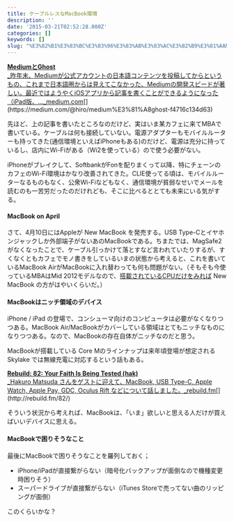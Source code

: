 ```yaml
---
title: ケーブルレスなMacBook環境
description: ''
date: '2015-03-21T02:52:28.000Z'
categories: []
keywords: []
slug: "%E3%82%B1%E3%83%BC%E3%83%96%E3%83%AB%E3%83%AC%E3%82%B9%E3%81%AAMacBook%E7%92%B0%E5%A2%83"
---
```

[**MediumとGhost**  
_昨年末、Mediumが公式アカウントの日本語コンテンツを投稿してからというもの、これまで日本語圏からは見えてこなかった、Mediumの開発スピードが著しい。最近ではようやくiOSアプリから記事を書くことができるようになった（iPad版、…_medium.com](https://medium.com/@hiro/medium%E3%81%A8ghost-f4716c134d63 "https://medium.com/@hiro/medium%E3%81%A8ghost-f4716c134d63")[](https://medium.com/@hiro/medium%E3%81%A8ghost-f4716c134d63)

先ほど、上の記事を書いたところなのだけど、実はいま某カフェに来てMBAで書いている。ケーブルは何も接続していない。電源アダプターもモバイルルーターも持ってきた(通信環境といえばiPhoneもある)のだけど、電源は充分に持っているし、店内にWi-Fiがある（Wi2を使っている）ので使う必要がない。

iPhoneがブレイクして、SoftbankがFonを配りまくって以降、特にチェーンのカフェのWi-Fi環境はかなり改善されてきた。CLIE使ってる頃は、モバイルルーターなるものもなく、公衆Wi-Fiなどもなく、通信環境が貧弱なせいでメールを読むのも一苦労だったのだけれども、そこに比べるととても未来にいる気がする。

#### MacBook on April

さて、4月10日にはAppleが New MacBook を発売する。USB Type-Cとイヤホンジャックしか外部端子がないあのMacBookである。ちまたでは、MagSafe2がなくなったことで、ケーブル引っかけて落とすなど言われていたりするが、すくなくともカフェでモノ書きをしているいまの状態から考えると、これを書いているMacBook AirがMacBookに入れ替わっても何も問題がない。（そもそも今使っているMBAはMid 2012モデルなので、[搭載されているCPUだけをみれば](http://smcomemory.com/cpu-917) New MacBook の方がはやいくらいだ。）

#### MacBookはニッチ領域のデバイス

iPhone / iPad の登場で、コンシューマ向けのコンピュータは必要がなくなりつつある。MacBook Air/MacBookがカバーしている領域はとてもニッチなものになりつつある。なので、MacBookの存在自体がニッチなのだと思う。

MacBookが搭載している Core Mのラインナップは来年頃登場が想定される Skylake では無線充電に対応するという話もある。

[**Rebuild: 82: Your Faith Is Being Tested (hak)**  
_Hakuro Matsuda さんをゲストに迎えて、MacBook, USB Type-C, Apple Watch, Apple Pay, GDC, Oculus Rift などについて話しました。_rebuild.fm](http://rebuild.fm/82/ "http://rebuild.fm/82/")[](http://rebuild.fm/82/)

そういう状況から考えれば、MacBookは、「いま」欲しいと思える人だけが買えばいいデバイスに思える。

#### MacBookで困りそうなこと

最後にMacBookで困りそうなことを羅列しておく；

*   iPhone/iPadが直接繋がらない（暗号化バックアップが面倒なので機種変更時困りそう）
*   スーパードライブが直接繋がらない（iTunes Storeで売ってない曲のリッピングが面倒）

このくらいかな？